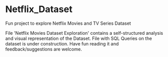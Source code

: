 # Netflix_Dataset
Fun project to explore Netflix Movies and TV Series Dataset

File 'Netflix Movies Dataset Exploration' contains a self-structured analysis and visual representation of the Dataset. File with SQL Queries on the dataset is under construction. Have fun reading it and feedback/suggestions are welcome.
